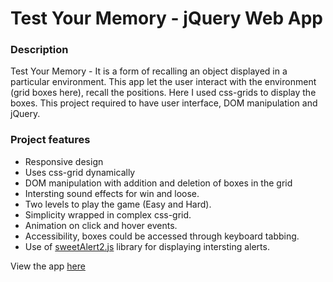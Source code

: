 # Test Your Memory - jQuery Web App
### Description

Test Your Memory - It is a form of recalling an object displayed in a particular environment. This app let the user interact with the environment (grid boxes here), recall the positions. Here I used css-grids to display the boxes. This project required to have user interface, DOM manipulation and jQuery. 

### Project features

* Responsive design
* Uses css-grid dynamically
* DOM manipulation with addition and deletion of boxes in the grid
* Intersting sound effects for win and loose.
* Two levels to play the game (Easy and Hard).
* Simplicity wrapped in complex css-grid.
* Animation on click and hover events.
* Accessibility, boxes could be accessed through keyboard tabbing.
* Use of [sweetAlert2.js](https://sweetalert2.github.io/) library for displaying intersting alerts.

View the app [here](https://www.randomserve.com) 
